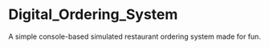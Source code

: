 # Digital_Ordering_System
A simple console-based simulated restaurant ordering system made for fun. 
